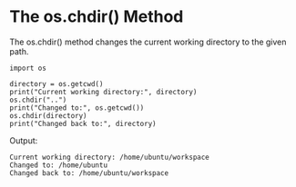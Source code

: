 # The os.chdir\(\) Method

The os.chdir\(\) method changes the current working directory to the given path.

```
import os

directory = os.getcwd()
print("Current working directory:", directory)
os.chdir("..")
print("Changed to:", os.getcwd())
os.chdir(directory)
print("Changed back to:", directory)
```

Output:

```
Current working directory: /home/ubuntu/workspace
Changed to: /home/ubuntu
Changed back to: /home/ubuntu/workspace
```



